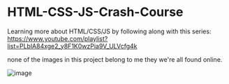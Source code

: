 # HTML-CSS-JS-Crash-Course
Learning more about HTML/CSS/JS by following along with this series: https://www.youtube.com/playlist?list=PLblA84xge2_y8F1K0wzPia9V_ULVcfg4k

none of the images in this project belong to me they we're all found online.

![image](https://github.com/user-attachments/assets/a952b220-39de-4786-8530-d040321c6b41)
